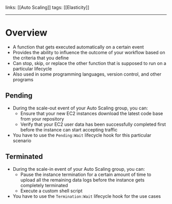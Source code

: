 links: [[Auto Scaling]]
tags: [[Elasticity]] 
_________________

# Overview

- A function that gets executed automatically on a certain event
- Provides the ability to influence the outcome of your workflow based on the criteria that you define
- Can stop, skip, or replace the other function that is supposed to run on a particular lifecycle 
- Also used in some programming languages, version control, and other programs

## Pending
- During the scale-out event of your Auto Scaling group, you can:
	- Ensure that your new EC2 instances download the latest code base from your repository
	- Verify that your EC2 user data has been successfully completed first before the instance can start accepting traffic
- You have to use the `Pending:Wait` lifecycle hook for this particular scenario

## Terminated

- During the scale-in event of your Auto Scaling group, you can:
	- Pause the instance termination for a certain amount of time to upload all the remaining data logs before the instance gets completely terminated
	- Execute a custom shell script
- You have to use the `Termination:Wait` lifecycle hook for the use cases
